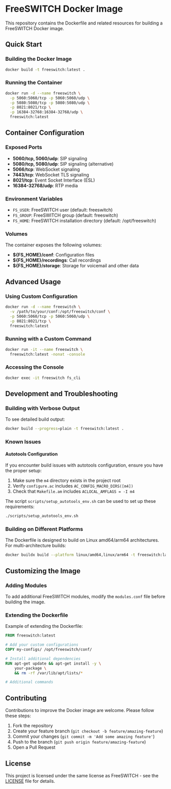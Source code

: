 # FreeSWITCH Docker Image

This repository contains the Dockerfile and related resources for building a FreeSWITCH Docker image.

## Quick Start

### Building the Docker Image

```bash
docker build -t freeswitch:latest .
```

### Running the Container

```bash
docker run -d --name freeswitch \
  -p 5060:5060/tcp -p 5060:5060/udp \
  -p 5080:5080/tcp -p 5080:5080/udp \
  -p 8021:8021/tcp \
  -p 16384-32768:16384-32768/udp \
  freeswitch:latest
```

## Container Configuration

### Exposed Ports

- **5060/tcp, 5060/udp**: SIP signaling
- **5080/tcp, 5080/udp**: SIP signaling (alternative)
- **5066/tcp**: WebSocket signaling
- **7443/tcp**: WebSocket TLS signaling
- **8021/tcp**: Event Socket Interface (ESL)
- **16384-32768/udp**: RTP media

### Environment Variables

- `FS_USER`: FreeSWITCH user (default: freeswitch)
- `FS_GROUP`: FreeSWITCH group (default: freeswitch)
- `FS_HOME`: FreeSWITCH installation directory (default: /opt/freeswitch)

### Volumes

The container exposes the following volumes:

- **${FS_HOME}/conf**: Configuration files
- **${FS_HOME}/recordings**: Call recordings
- **${FS_HOME}/storage**: Storage for voicemail and other data

## Advanced Usage

### Using Custom Configuration

```bash
docker run -d --name freeswitch \
  -v /path/to/your/conf:/opt/freeswitch/conf \
  -p 5060:5060/tcp -p 5060:5060/udp \
  -p 8021:8021/tcp \
  freeswitch:latest
```

### Running with a Custom Command

```bash
docker run -it --name freeswitch \
  freeswitch:latest -nonat -console
```

### Accessing the Console

```bash
docker exec -it freeswitch fs_cli
```

## Development and Troubleshooting

### Building with Verbose Output

To see detailed build output:

```bash
docker build --progress=plain -t freeswitch:latest .
```

### Known Issues

#### Autotools Configuration

If you encounter build issues with autotools configuration, ensure you have the proper setup:

1. Make sure the `m4` directory exists in the project root
2. Verify `configure.ac` includes `AC_CONFIG_MACRO_DIRS([m4])`
3. Check that `Makefile.am` includes `ACLOCAL_AMFLAGS = -I m4`

The script `scripts/setup_autotools_env.sh` can be used to set up these requirements:

```bash
./scripts/setup_autotools_env.sh
```

### Building on Different Platforms

The Dockerfile is designed to build on Linux amd64/arm64 architectures. For multi-architecture builds:

```bash
docker buildx build --platform linux/amd64,linux/arm64 -t freeswitch:latest .
```

## Customizing the Image

### Adding Modules

To add additional FreeSWITCH modules, modify the `modules.conf` file before building the image.

### Extending the Dockerfile

Example of extending the Dockerfile:

```dockerfile
FROM freeswitch:latest

# Add your custom configurations
COPY my-configs/ /opt/freeswitch/conf/

# Install additional dependencies
RUN apt-get update && apt-get install -y \
    your-package \
    && rm -rf /var/lib/apt/lists/*

# Additional commands
```

## Contributing

Contributions to improve the Docker image are welcome. Please follow these steps:

1. Fork the repository
2. Create your feature branch (`git checkout -b feature/amazing-feature`)
3. Commit your changes (`git commit -m 'Add some amazing feature'`)
4. Push to the branch (`git push origin feature/amazing-feature`)
5. Open a Pull Request

## License

This project is licensed under the same license as FreeSWITCH - see the [LICENSE](LICENSE) file for details.